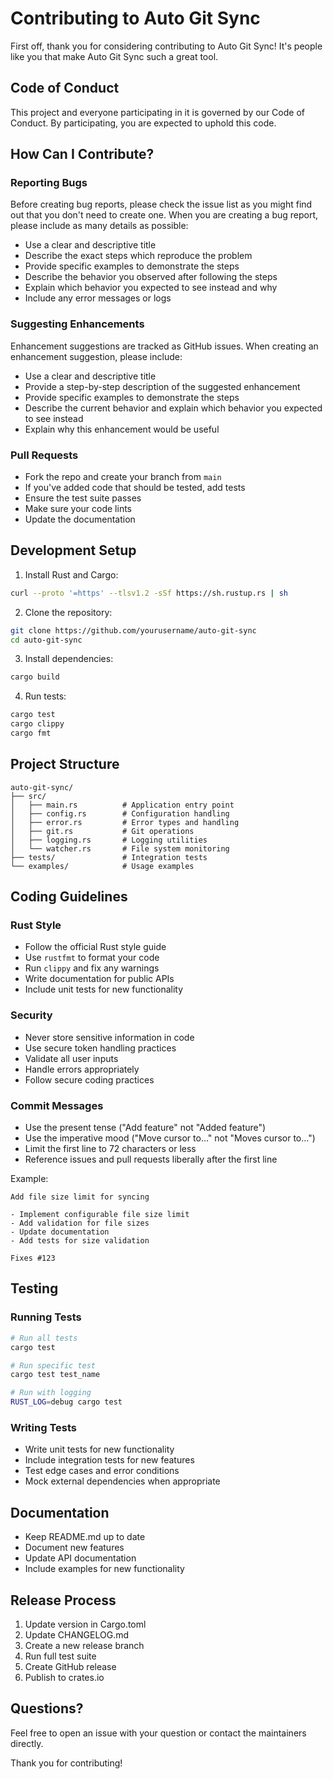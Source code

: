 # Contributing to Auto Git Sync

First off, thank you for considering contributing to Auto Git Sync! It's people like you that make Auto Git Sync such a great tool.

## Code of Conduct

This project and everyone participating in it is governed by our Code of Conduct. By participating, you are expected to uphold this code.

## How Can I Contribute?

### Reporting Bugs

Before creating bug reports, please check the issue list as you might find out that you don't need to create one. When you are creating a bug report, please include as many details as possible:

* Use a clear and descriptive title
* Describe the exact steps which reproduce the problem
* Provide specific examples to demonstrate the steps
* Describe the behavior you observed after following the steps
* Explain which behavior you expected to see instead and why
* Include any error messages or logs

### Suggesting Enhancements

Enhancement suggestions are tracked as GitHub issues. When creating an enhancement suggestion, please include:

* Use a clear and descriptive title
* Provide a step-by-step description of the suggested enhancement
* Provide specific examples to demonstrate the steps
* Describe the current behavior and explain which behavior you expected to see instead
* Explain why this enhancement would be useful

### Pull Requests

* Fork the repo and create your branch from `main`
* If you've added code that should be tested, add tests
* Ensure the test suite passes
* Make sure your code lints
* Update the documentation

## Development Setup

1. Install Rust and Cargo:
```bash
curl --proto '=https' --tlsv1.2 -sSf https://sh.rustup.rs | sh
```

2. Clone the repository:
```bash
git clone https://github.com/yourusername/auto-git-sync
cd auto-git-sync
```

3. Install dependencies:
```bash
cargo build
```

4. Run tests:
```bash
cargo test
cargo clippy
cargo fmt
```

## Project Structure

```
auto-git-sync/
├── src/
│   ├── main.rs          # Application entry point
│   ├── config.rs        # Configuration handling
│   ├── error.rs         # Error types and handling
│   ├── git.rs           # Git operations
│   ├── logging.rs       # Logging utilities
│   └── watcher.rs       # File system monitoring
├── tests/               # Integration tests
└── examples/            # Usage examples
```

## Coding Guidelines

### Rust Style

* Follow the official Rust style guide
* Use `rustfmt` to format your code
* Run `clippy` and fix any warnings
* Write documentation for public APIs
* Include unit tests for new functionality

### Security

* Never store sensitive information in code
* Use secure token handling practices
* Validate all user inputs
* Handle errors appropriately
* Follow secure coding practices

### Commit Messages

* Use the present tense ("Add feature" not "Added feature")
* Use the imperative mood ("Move cursor to..." not "Moves cursor to...")
* Limit the first line to 72 characters or less
* Reference issues and pull requests liberally after the first line

Example:
```
Add file size limit for syncing

- Implement configurable file size limit
- Add validation for file sizes
- Update documentation
- Add tests for size validation

Fixes #123
```

## Testing

### Running Tests

```bash
# Run all tests
cargo test

# Run specific test
cargo test test_name

# Run with logging
RUST_LOG=debug cargo test
```

### Writing Tests

* Write unit tests for new functionality
* Include integration tests for new features
* Test edge cases and error conditions
* Mock external dependencies when appropriate

## Documentation

* Keep README.md up to date
* Document new features
* Update API documentation
* Include examples for new functionality

## Release Process

1. Update version in Cargo.toml
2. Update CHANGELOG.md
3. Create a new release branch
4. Run full test suite
5. Create GitHub release
6. Publish to crates.io

## Questions?

Feel free to open an issue with your question or contact the maintainers directly.

Thank you for contributing!
